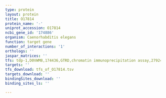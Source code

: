 ```yaml
---
type: protein
layout: protein
title: O17814
protein_name: '-'
uniprot_accession: O17814
ncbi_gene_id: '174886'
organism: Caenorhabditis elegans
function: target gene
number_of_interactions: '1'
orthologs: ''
jaspar_matrices: ''
tfs: tdp-1,D0VWM8,174436,GTRD,chromatin immunoprecipitation assay,27924024%5Buid%5D,No
targets: ''
tfs_download: tfs_of_O17814.tsv
targets_download: ''
bindingSites_download: ''
binding_sites_ls: ''

---
```

